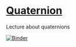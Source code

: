 # [Quaternion](http://tschm.github.io/quaternion)

Lecture about quaternions

[![Binder](https://mybinder.org/badge_logo.svg)](https://mybinder.org/v2/gh/tschm/quaternion/master?filepath=work)
